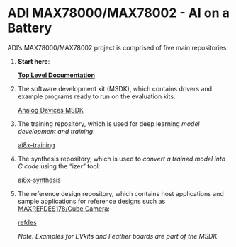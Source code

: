 # ADI MAX78000/MAX78002 - AI on a Battery

ADI’s MAX78000/MAX78002 project is comprised of five main repositories:

1. **Start here**:

    **[Top Level Documentation](https://github.com/MaximIntegratedAI/MaximAI_Documentation)**

2. The software development kit (MSDK), which contains drivers and example programs ready to run on the evaluation kits:

    [Analog Devices MSDK](https://github.com/Analog-Devices-MSDK/msdk)

3. The training repository, which is used for deep learning *model development and training*:

    [ai8x-training](https://github.com/MaximIntegratedAI/ai8x-training)

4. The synthesis repository, which is used to *convert a trained model into C code* using the “izer” tool:

    [ai8x-synthesis](https://github.com/MaximIntegratedAI/ai8x-synthesis)

5. The reference design repository, which contains host applications and sample applications for reference designs
   such as [MAXREFDES178/Cube Camera](https://www.analog.com/en/design-center/reference-designs/maxrefdes178.html):

    [refdes](https://github.com/MaximIntegratedAI/refdes)

    *Note: Examples for EVkits and Feather boards are part of the MSDK*

